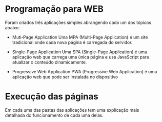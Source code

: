 
 # Programação para WEB

Foram criados três aplicações simples abrangendo cado um dos tópicos abaixo:

- Muti-Page Application
Uma MPA (Multi-Page Application) é um site tradicional onde cada nova página é carregada do servidor.

- Single-Page Application
Uma SPA (Single-Page Application) é uma aplicação web que carrega uma única página e usa JavaScript para atualizar o conteúdo dinamicamente.

- Progressive Web Application
PWA (Progressive Web Application) é uma aplicação web que pode ser instalada no dispositivo

# Execução das páginas

Em cada uma das pastas das aplicações tem uma explicação mais detalhada do funcionamento de cada uma delas.